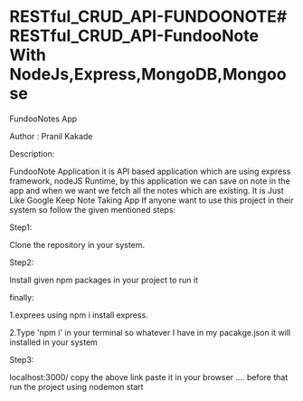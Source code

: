 # RESTful_CRUD_API-FUNDOONOTE# RESTful_CRUD_API-FundooNote With NodeJs,Express,MongoDB,Mongoose

FundooNotes App

Author : Pranil Kakade

Description:

FundooNote Application it is API based application which are using express framework, nodeJS Runtime,
by this application we can save on note in the app and when we want we fetch all the notes which are 
existing. It is Just Like Google Keep Note Taking App If anyone want to use this project in their system so follow the given mentioned steps:

Step1:

Clone the repository in your system.

Step2:

Install given npm packages in your project to run it 

finally:

1.exprees using npm i install express.

2.Type 'npm i' in your terminal so whatever I have in my 
pacakge.json it will installed in your system

Step3:

localhost:3000/
copy the above link paste it in your browser .... before that run the project using nodemon start

